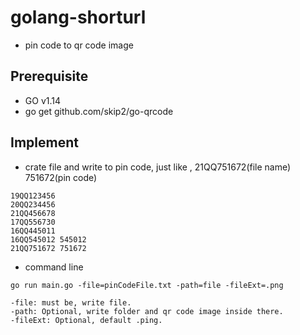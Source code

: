 # golang-shorturl
- pin code to qr code image

## Prerequisite
- GO v1.14
- go get github.com/skip2/go-qrcode

## Implement
- crate file and write to pin code, just like , 21QQ751672(file name) 751672(pin code)
```
19QQ123456
20QQ234456
21QQ456678
17QQ556730
16QQ445011
16QQ545012 545012
21QQ751672 751672
```
- command line
```
go run main.go -file=pinCodeFile.txt -path=file -fileExt=.png

-file: must be, write file.
-path: Optional, write folder and qr code image inside there.
-fileExt: Optional, default .ping.
```